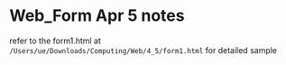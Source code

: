 # Web_Form Apr 5 notes

refer to the form1.html at `/Users/ue/Downloads/Computing/Web/4_5/form1.html` for detailed sample
